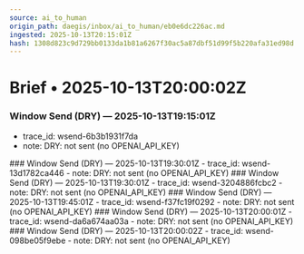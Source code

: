```yaml
---
source: ai_to_human
origin_path: daegis/inbox/ai_to_human/eb0e6dc226ac.md
ingested: 2025-10-13T20:15:01Z
hash: 1308d823c9d729bb0133da1b81a6267f30ac5a87dbf51d99f5b220afa31ed98d
---
```

# Brief • 2025-10-13T20:00:02Z

### Window Send (DRY) — 2025-10-13T19:15:01Z
- trace_id: wsend-6b3b1931f7da
- note: DRY: not sent (no OPENAI_API_KEY)

<bundle snapshot omitted>
### Window Send (DRY) — 2025-10-13T19:30:01Z
- trace_id: wsend-13d1782ca446
- note: DRY: not sent (no OPENAI_API_KEY)

<bundle snapshot omitted>
### Window Send (DRY) — 2025-10-13T19:30:01Z
- trace_id: wsend-3204886fcbc2
- note: DRY: not sent (no OPENAI_API_KEY)

<bundle snapshot omitted>
### Window Send (DRY) — 2025-10-13T19:45:01Z
- trace_id: wsend-f37fc19f0292
- note: DRY: not sent (no OPENAI_API_KEY)

<bundle snapshot omitted>
### Window Send (DRY) — 2025-10-13T20:00:01Z
- trace_id: wsend-da6a674aa03a
- note: DRY: not sent (no OPENAI_API_KEY)

<bundle snapshot omitted>
### Window Send (DRY) — 2025-10-13T20:00:02Z
- trace_id: wsend-098be05f9ebe
- note: DRY: not sent (no OPENAI_API_KEY)

<bundle snapshot omitted>

